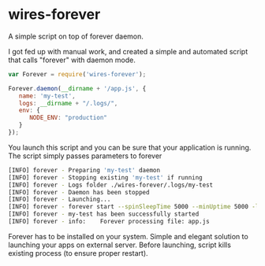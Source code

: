 # wires-forever

A simple script on top of forever daemon.

I got fed up with manual work, and created a simple and automated script that calls "forever" with daemon mode.

```js
var Forever = require('wires-forever');

Forever.daemon(__dirname + '/app.js', {
   name: 'my-test',
   logs: __dirname + "/.logs/",
   env: {
      NODE_ENV: "production"
   }
});
```

You launch this script and you can be sure that your application is running. The script simply passes parameters to forever

```bash
[INFO] forever - Preparing 'my-test' daemon
[INFO] forever - Stopping existing 'my-test' if running
[INFO] forever - Logs folder ./wires-forever/.logs/my-test
[INFO] forever - Daemon has been stopped
[INFO] forever - Launching...
[INFO] forever - forever start --spinSleepTime 5000 --minUptime 5000 -l /.logs/my-test/logs.txt --uid my-test app.js
[INFO] forever - my-test has been successfully started
[INFO] forever - info:    Forever processing file: app.js
```

Forever has to be installed on your system.
Simple and elegant solution to launching your apps on external server. Before launching, script kills existing process 
(to ensure proper restart).

